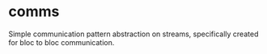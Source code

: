 # comms

Simple communication pattern abstraction on streams, specifically created for bloc to bloc communication.
